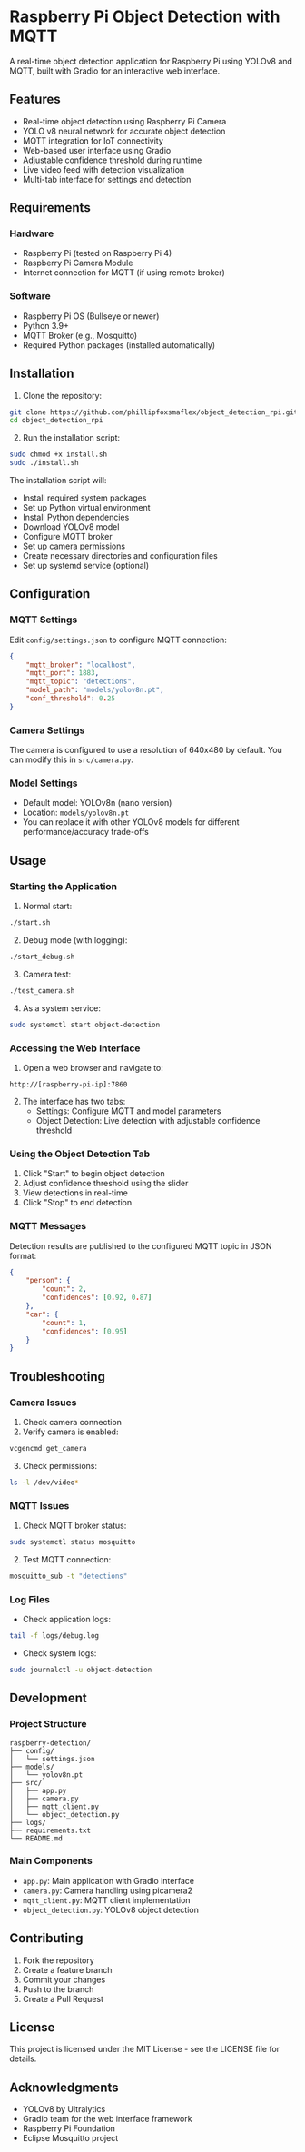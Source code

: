# Raspberry Pi Object Detection with MQTT

A real-time object detection application for Raspberry Pi using YOLOv8 and MQTT, built with Gradio for an interactive web interface.

## Features

- Real-time object detection using Raspberry Pi Camera
- YOLO v8 neural network for accurate object detection
- MQTT integration for IoT connectivity
- Web-based user interface using Gradio
- Adjustable confidence threshold during runtime
- Live video feed with detection visualization
- Multi-tab interface for settings and detection

## Requirements

### Hardware
- Raspberry Pi (tested on Raspberry Pi 4)
- Raspberry Pi Camera Module
- Internet connection for MQTT (if using remote broker)

### Software
- Raspberry Pi OS (Bullseye or newer)
- Python 3.9+
- MQTT Broker (e.g., Mosquitto)
- Required Python packages (installed automatically)

## Installation

1. Clone the repository:
```bash
git clone https://github.com/phillipfoxsmaflex/object_detection_rpi.git
cd object_detection_rpi
```

2. Run the installation script:
```bash
sudo chmod +x install.sh
sudo ./install.sh
```

The installation script will:
- Install required system packages
- Set up Python virtual environment
- Install Python dependencies
- Download YOLOv8 model
- Configure MQTT broker
- Set up camera permissions
- Create necessary directories and configuration files
- Set up systemd service (optional)

## Configuration

### MQTT Settings
Edit `config/settings.json` to configure MQTT connection:
```json
{
    "mqtt_broker": "localhost",
    "mqtt_port": 1883,
    "mqtt_topic": "detections",
    "model_path": "models/yolov8n.pt",
    "conf_threshold": 0.25
}
```

### Camera Settings
The camera is configured to use a resolution of 640x480 by default. You can modify this in `src/camera.py`.

### Model Settings
- Default model: YOLOv8n (nano version)
- Location: `models/yolov8n.pt`
- You can replace it with other YOLOv8 models for different performance/accuracy trade-offs

## Usage

### Starting the Application

1. Normal start:
```bash
./start.sh
```

2. Debug mode (with logging):
```bash
./start_debug.sh
```

3. Camera test:
```bash
./test_camera.sh
```

4. As a system service:
```bash
sudo systemctl start object-detection
```

### Accessing the Web Interface

1. Open a web browser and navigate to:
```
http://[raspberry-pi-ip]:7860
```

2. The interface has two tabs:
   - Settings: Configure MQTT and model parameters
   - Object Detection: Live detection with adjustable confidence threshold

### Using the Object Detection Tab

1. Click "Start" to begin object detection
2. Adjust confidence threshold using the slider
3. View detections in real-time
4. Click "Stop" to end detection

### MQTT Messages

Detection results are published to the configured MQTT topic in JSON format:
```json
{
    "person": {
        "count": 2,
        "confidences": [0.92, 0.87]
    },
    "car": {
        "count": 1,
        "confidences": [0.95]
    }
}
```

## Troubleshooting

### Camera Issues
1. Check camera connection
2. Verify camera is enabled:
```bash
vcgencmd get_camera
```
3. Check permissions:
```bash
ls -l /dev/video*
```

### MQTT Issues
1. Check MQTT broker status:
```bash
sudo systemctl status mosquitto
```
2. Test MQTT connection:
```bash
mosquitto_sub -t "detections"
```

### Log Files
- Check application logs:
```bash
tail -f logs/debug.log
```
- Check system logs:
```bash
sudo journalctl -u object-detection
```

## Development

### Project Structure
```
raspberry-detection/
├── config/
│   └── settings.json
├── models/
│   └── yolov8n.pt
├── src/
│   ├── app.py
│   ├── camera.py
│   ├── mqtt_client.py
│   └── object_detection.py
├── logs/
├── requirements.txt
└── README.md
```

### Main Components
- `app.py`: Main application with Gradio interface
- `camera.py`: Camera handling using picamera2
- `mqtt_client.py`: MQTT client implementation
- `object_detection.py`: YOLOv8 object detection

## Contributing

1. Fork the repository
2. Create a feature branch
3. Commit your changes
4. Push to the branch
5. Create a Pull Request

## License

This project is licensed under the MIT License - see the LICENSE file for details.

## Acknowledgments

- YOLOv8 by Ultralytics
- Gradio team for the web interface framework
- Raspberry Pi Foundation
- Eclipse Mosquitto project
